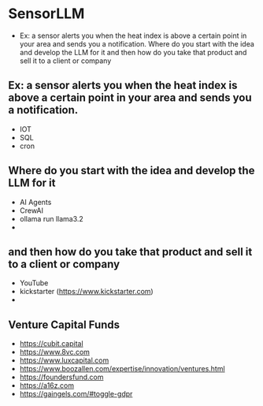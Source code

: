 # SensorLLM

* Ex: a sensor alerts you when the heat index is above a certain point in your area and sends you a notification. Where do you start with the idea and develop the LLM for it and then how do you take that product and sell it to a client or company

##  Ex: a sensor alerts you when the heat index is above a certain point in your area and sends you a notification.

* IOT
* SQL
* cron

## Where do you start with the idea and develop the LLM for it 

* AI Agents
* CrewAI
* ollama run llama3.2
* 

## and then how do you take that product and sell it to a client or company

* YouTube
* kickstarter (https://www.kickstarter.com)
* 

## Venture Capital Funds

* https://cubit.capital
* https://www.8vc.com
* https://www.luxcapital.com
* https://www.boozallen.com/expertise/innovation/ventures.html
* https://foundersfund.com
* https://a16z.com
* https://gaingels.com/#toggle-gdpr
